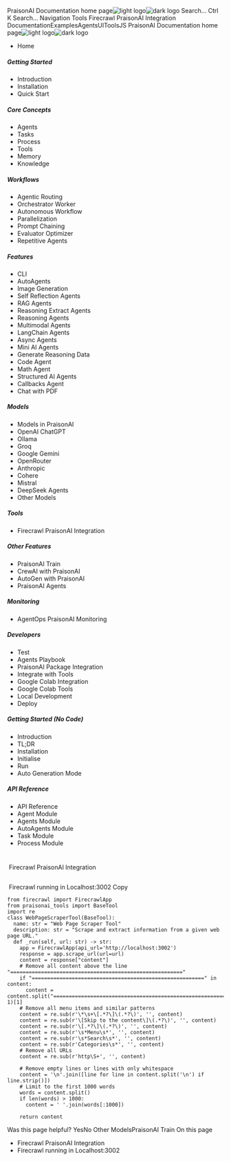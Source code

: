PraisonAI Documentation home page![light logo](https://docs.praison.ai/images/praisonai-logo-large-dark.png)![dark logo](https://docs.praison.ai/images/praisonai-logo-large-light.png)
Search...
Ctrl K
Search...
Navigation
Tools
Firecrawl PraisonAI Integration
DocumentationExamplesAgentsUIToolsJS
PraisonAI Documentation home page![light logo](https://docs.praison.ai/images/praisonai-logo-large-dark.png)![dark logo](https://docs.praison.ai/images/praisonai-logo-large-light.png)
  * Home


##### Getting Started
  * Introduction
  * Installation
  * Quick Start


##### Core Concepts
  * Agents
  * Tasks
  * Process
  * Tools
  * Memory
  * Knowledge


##### Workflows
  * Agentic Routing
  * Orchestrator Worker
  * Autonomous Workflow
  * Parallelization
  * Prompt Chaining
  * Evaluator Optimizer
  * Repetitive Agents


##### Features
  * CLI
  * AutoAgents
  * Image Generation
  * Self Reflection Agents
  * RAG Agents
  * Reasoning Extract Agents
  * Reasoning Agents
  * Multimodal Agents
  * LangChain Agents
  * Async Agents
  * Mini AI Agents
  * Generate Reasoning Data
  * Code Agent
  * Math Agent
  * Structured AI Agents
  * Callbacks Agent
  * Chat with PDF


##### Models
  * Models in PraisonAI
  * OpenAI ChatGPT
  * Ollama
  * Groq
  * Google Gemini
  * OpenRouter
  * Anthropic
  * Cohere
  * Mistral
  * DeepSeek Agents
  * Other Models


##### Tools
  * Firecrawl PraisonAI Integration


##### Other Features
  * PraisonAI Train
  * CrewAI with PraisonAI
  * AutoGen with PraisonAI
  * PraisonAI Agents


##### Monitoring
  * AgentOps PraisonAI Monitoring


##### Developers
  * Test
  * Agents Playbook
  * PraisonAI Package Integration
  * Integrate with Tools
  * Google Colab Integration
  * Google Colab Tools
  * Local Development
  * Deploy


##### Getting Started (No Code)
  * Introduction
  * TL;DR
  * Installation
  * Initialise
  * Run
  * Auto Generation Mode


##### API Reference
  * API Reference
  * Agent Module
  * Agents Module
  * AutoAgents Module
  * Task Module
  * Process Module


# 
​
Firecrawl PraisonAI Integration
## 
​
Firecrawl running in Localhost:3002
Copy
```
from firecrawl import FirecrawlApp
from praisonai_tools import BaseTool
import re
class WebPageScraperTool(BaseTool):
  name: str = "Web Page Scraper Tool"
  description: str = "Scrape and extract information from a given web page URL."
  def _run(self, url: str) -> str:
    app = FirecrawlApp(api_url='http://localhost:3002')
    response = app.scrape_url(url=url)
    content = response["content"]
    # Remove all content above the line "========================================================"
    if "========================================================" in content:
      content = content.split("========================================================", 1)[1]
    # Remove all menu items and similar patterns
    content = re.sub(r'\*\s+\[.*?\]\(.*?\)', '', content)
    content = re.sub(r'\[Skip to the content\]\(.*?\)', '', content)
    content = re.sub(r'\[.*?\]\(.*?\)', '', content)
    content = re.sub(r'\s*Menu\s*', '', content)
    content = re.sub(r'\s*Search\s*', '', content)
    content = re.sub(r'Categories\s*', '', content)
    # Remove all URLs
    content = re.sub(r'http\S+', '', content)
    
    # Remove empty lines or lines with only whitespace
    content = '\n'.join([line for line in content.split('\n') if line.strip()])
    # Limit to the first 1000 words
    words = content.split()
    if len(words) > 1000:
      content = ' '.join(words[:1000])
    
    return content

```

Was this page helpful?
YesNo
Other ModelsPraisonAI Train
On this page
  * Firecrawl PraisonAI Integration
  * Firecrawl running in Localhost:3002


